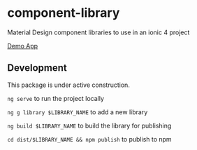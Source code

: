 # component-library
Material Design component libraries to use in an ionic 4 project

<a href="https://garygrossgarten.de/components">Demo App</a>

## Development
This package is under active construction.

`ng serve` to run the project locally

`ng g library $LIBRARY_NAME` to add a new library

`ng build $LIBRARY_NAME` to build the library for publishing

`cd dist/$LIBRARY_NAME && npm publish` to publish to npm
